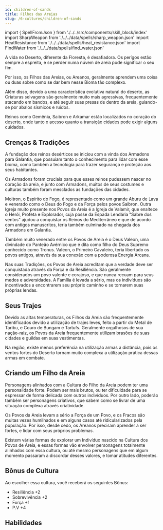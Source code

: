```yaml
---
id: children-of-sands
title: Filhos das Areias
slug: /6-cultures/children-of-sands
---
```


import { SpellFromJson } from './../../src/components/skill_block/index'
import SharpWeapon from './../../data/spells/sharp_weapon.json'
import HeatResistance from './../../data/spells/heat_resistance.json'
import FindWater from './../../data/spells/find_water.json'

A vida no Deserto, diferente da Floresta, é desafiadora. Os perígos estão sempre a espreita, e se perder numa núvem de areia pode significar o seu fim.

Por isso, os Filhos das Areias, ou Areanos, geralmente aprendem uma coisa ou duas sobre como se dar bem nesse Bioma tão complexo.

Além disso, devido a uma característica evolutiva natural do deserto, as Criaturas selvagens são geralmente muito mais agressivas, frequentemente atacando em bandos, e até seguir suas presas de dentro da areia, guiando-se por abalos sísmicos e ruídos.

Reinos como Gemênia, Saibron e Arkamar estão localizados no coração do deserto, onde tanto o acesso quanto a transição cidades pode exigir alguns cuidados.

## Crenças & Tradições

A fundação dos reinos desérticos se iniciou com a vinda dos Armadons para Galantia, que possuiam tanto o conhecimento para lidar com esse bioma, como também a tecnologia para trazer segurança e proteção aos seus habitantes.

Os Armadons foram cruciais para que esses reinos pudessem nascer no coração da areia, e junto com Armadons, muitos de seus costumes e culturas também foram mesclados as fundações das cidades.

Moltron, o Espírito do Fogo, é representado como um grande Aburu de Lava e venerado como o Deus do Fogo e da Força pelos povos Saibron. Outra Igreja muito presente nos Povos da Areia é a Igreja de Valamir, que enaltece o Herói, Profeta e Explorador, cuja posse da Espada Lendária "Sabre dos ventos" ajudou a conquistar os Reinos do Mediterrâneo e que de acordo com antigos manuscritos, teria também culminado na chegada dos Armadons em Galantia.

Também muito venerado entre os Povos de Areia é o Deus Valeon, uma divindade do Panteão Avérnico que é dita como filho do Deus Supremo conhecido como Tronus. Valeon, o Primeiro Cavaleiro, teria libertado os povos antigos, através da sua conexão com a poderosa Energia Arcana.

Nas suas Tradições, os Povos de Areia acreditam que a verdade deve ser conquistada através da Força e da Resiliência. São geralmente considerados um povo valente e corajoso, e que nunca recuam para seus medos e adversidades.
A Família é levada a sério, mas os indivíduos são incentivados a encontrarem seu próprio caminho e se tornarem suas próprias lendas.

## Seus Trajes

Devido as altas temperaturas, os Filhos da Areia são frequentemente identificados devido a utilização de trajes leves, feito a partir do Metal de Taribu, e Couro de Bungam e Tartufs.
Geralmente orgulhosos de sua nação-raiz, os Povos da Areia frequentemente utilizam brasões de suas cidades e guildas em suas vestimentas.

Na região, existe menos preferência na utilização armas a distância, pois os ventos fortes do Deserto tornam muito complexa a utilização prática dessas armas em combate.

## Criando um Filho da Areia

Personagens alinhados com a Cultura do Filho da Areia podem ter uma personalidade forte.
Podem ser mais brutos, ou ter dificuldade para se espressar de forma delicada com outros indivíduos.
Por outro lado, poderão também ser personagens criativos, que sabem como se livrar de uma situação complexa através criatividade.

Os Povos da Areia levam a sério a Força de um Povo, e os Fracos são muitas vezes humilhados e em alguns casos até ridicularizados pela população. Por isso, desde cedo, os Areanos precisam aprender a ser fortes, e lidar com seus próprios problemas.

Existem várias formas de explorar um Indivíduo nascido na Cultura dos Povos de Areia, e essas formas vão envolver personagens totalmente alinhados com essa cultura, ou até mesmo personagens que em algum momento passaram a discordar desses valores, e tomar atitudes diferentes.

## Bônus de Cultura

Ao escolher essa cultura, você receberá os seguintes Bônus:

- Resiliência +2
- Sobrevivência +2
- Força +1
- P.V +4

## Habilidades

<SpellFromJson spellData={FindWater} />
<SpellFromJson spellData={HeatResistance} />
<SpellFromJson spellData={SharpWeapon} />
